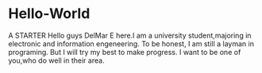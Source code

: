 # Hello-World
A STARTER
  Hello guys
  DelMar E here.I am a university student,majoring in electronic and information engeneering.
  To be honest, I am still a layman in programing.
  But I will try my best to make progress.
  I want to be one of you,who do well in their area.  
  
